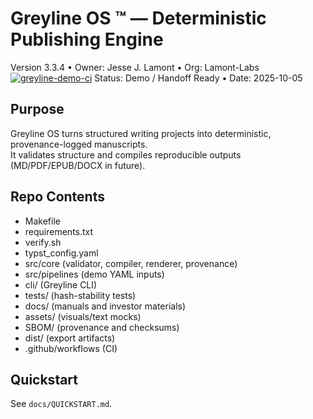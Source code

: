 # Greyline OS ™ — Deterministic Publishing Engine  
Version 3.3.4  •  Owner: Jesse J. Lamont  •  Org: Lamont-Labs  
[![greyline-demo-ci](https://github.com/Lamont-Labs/Greyline-OS/actions/workflows/ci.yml/badge.svg)](https://github.com/Lamont-Labs/Greyline-OS/actions/workflows/ci.yml)
Status: Demo / Handoff Ready  •  Date: 2025-10-05  

## Purpose  
Greyline OS turns structured writing projects into deterministic, provenance-logged manuscripts.  
It validates structure and compiles reproducible outputs (MD/PDF/EPUB/DOCX in future).

## Repo Contents  
- Makefile  
- requirements.txt  
- verify.sh  
- typst_config.yaml  
- src/core (validator, compiler, renderer, provenance)  
- src/pipelines (demo YAML inputs)  
- cli/ (Greyline CLI)  
- tests/ (hash-stability tests)  
- docs/ (manuals and investor materials)  
- assets/ (visuals/text mocks)  
- SBOM/ (provenance and checksums)  
- dist/ (export artifacts)  
- .github/workflows (CI)

## Quickstart  
See `docs/QUICKSTART.md`.
